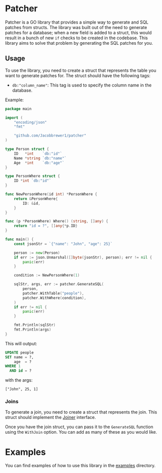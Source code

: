 # Patcher

Patcher is a GO library that provides a simple way to generate and SQL patches from structs. The library was built out
of the need to generate patches for a database; when a new field is added to a struct, this would result in a bunch of
new `if` checks to be created in the codebase. This library aims to solve that problem by generating the SQL patches for
you.

## Usage

To use the library, you need to create a struct that represents the table you want to generate patches for. The struct
should have the following tags:

- `db:"column_name"`: This tag is used to specify the column name in the database.

Example:

```go
package main

import (
	"encoding/json"
	"fmt"

	"github.com/Jacobbrewer1/patcher"
)

type Person struct {
	ID   *int    `db:"id"`
	Name *string `db:"name"`
	Age  *int    `db:"age"`
}

type PersonWhere struct {
	ID *int `db:"id"`
}

func NewPersonWhere(id int) *PersonWhere {
	return &PersonWhere{
		ID: &id,
	}
}

func (p *PersonWhere) Where() (string, []any) {
	return "id = ?", []any{*p.ID}
}

func main() {
	const jsonStr = `{"name": "John", "age": 25}`

	person := new(Person)
	if err := json.Unmarshal([]byte(jsonStr), person); err != nil {
		panic(err)
	}

	condition := NewPersonWhere(1)

	sqlStr, args, err := patcher.GenerateSQL(
		person,
		patcher.WithTable("people"),
		patcher.WithWhere(condition),
	)
	if err != nil {
		panic(err)
	}

	fmt.Println(sqlStr)
	fmt.Println(args)
}
```

This will output:

```sql
UPDATE people
SET name = ?,
    age  = ?
WHERE 1
  AND id = ?
```

with the args:

```
["John", 25, 1]
```

### Joins

To generate a join, you need to create a struct that represents the join. This struct should implement
the [Joiner](./joiner.go) interface.

Once you have the join struct, you can pass it to the `GenerateSQL` function using the `WithJoin` option. You can add as
many of these as you would like.

# Examples

You can find examples of how to use this library in the [examples](./examples) directory.
